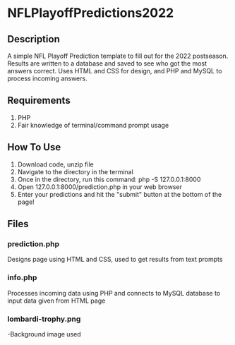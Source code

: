 # NFLPlayoffPredictions2022

## Description

A simple NFL Playoff Prediction template to fill out for the 2022 postseason. Results are written to a database and saved to see who got the most answers correct. Uses HTML and CSS for design, and PHP and MySQL to process incoming answers.

## Requirements
1. PHP
2. Fair knowledge of terminal/command prompt usage

## How To Use

1. Download code, unzip file
2. Navigate to the directory in the terminal
3. Once in the directory, run this command: php -S 127.0.0.1:8000
4. Open 127.0.0.1:8000/prediction.php in your web browser
5. Enter your predictions and hit the "submit" button at the bottom of the page!

## Files

### prediction.php

Designs page using HTML and CSS, used to get results from text prompts

### info.php

Processes incoming data using PHP and connects to MySQL database to input data given from HTML page

### lombardi-trophy.png

-Background image used
